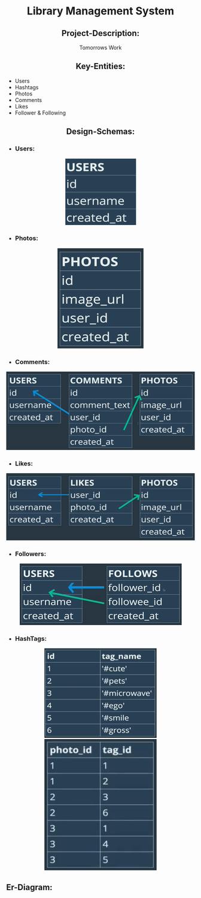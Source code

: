 <div align="center">
  <h1>Library Management System</h1>
</div>

<div align="center">
  <h2>Project-Description:</h2>
  <p>Tomorrows Work</p>
</div>

<div align="center">
  <h2>Key-Entities:</h2>
</div>

   * Users   
   * Hashtags
   * Photos
   * Comments
   * Likes
   * Follower & Following

<div align="center">
  <h2>Design-Schemas:</h2>
</div>

* ### Users:
<div align="center">
<img src="Schema Designs/User Schema.png" alt="User Schema Design">
</div>

* ### Photos:
<div align="center">
<img src="Schema Designs/Photos Schema.png" alt="Photos Schema Design">
</div>

* ### Comments:
<div align="center">
    <img src="Schema Designs/Comments Schema.png" alt="Comments Schema Design">
</div>

* ### Likes:
<div align="center">
<img src="Schema Designs/Likes Schema.png" alt="Likes Schema Design">
</div>

* ### Followers:
<div align="center">
<img src="Schema Designs/Followers Schema.png" alt="Followers Schema Design">
</div>

* ### HashTags:
<div align="center">
<img src="Schema Designs/Tags Schema.png" alt="Hashtags Schema Design" width="300"> 
<img src="Schema Designs/Photo Tags Schema.png" alt="User Schema Design" width="300">
</div>

<h2>Er-Diagram:</h2>
